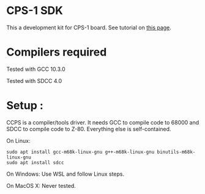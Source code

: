# CPS-1 SDK

This a development kit for CPS-1 board. See tutorial on [this page](https://fabiensanglard.net/ccps).

Compilers required
==================

Tested with GCC 10.3.0

Tested with SDCC 4.0

Setup :
=======

CCPS is a compiler/tools driver. It needs GCC to compile code to 68000 and SDCC to compile code to Z-80. Everything else is self-contained. 

On Linux:

```
sudo apt install gcc-m68k-linux-gnu g++-m68k-linux-gnu binutils-m68k-linux-gnu
sudo apt install sdcc
```

On Windows:
Use WSL and follow Linux steps.

On MacOS X:
Never tested. 
